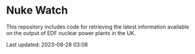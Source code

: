 # Nuke Watch

This repository includes code for retrieving the latest information available on the output of EDF nuclear power plants in the UK.

Last updated: 2023-08-28 03:08